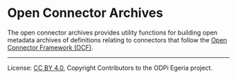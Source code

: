 <!-- SPDX-License-Identifier: CC-BY-4.0 -->
<!-- Copyright Contributors to the ODPi Egeria project 2019. -->

# Open Connector Archives

The open connector archives provides utility functions
for building open metadata archives of definitions relating to
connectors that follow the [Open Connector Framework (OCF)](../../../open-metadata-implementation/frameworks/open-connector-framework).


----
License: [CC BY 4.0](https://creativecommons.org/licenses/by/4.0/),
Copyright Contributors to the ODPi Egeria project.